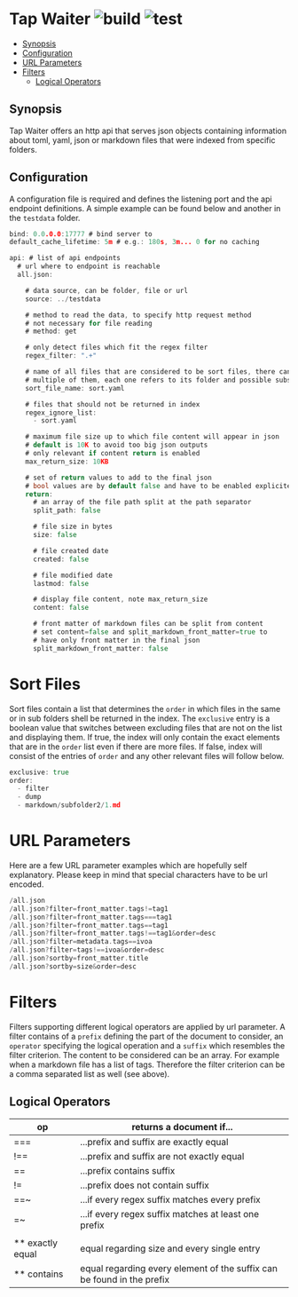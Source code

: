 # Tap Waiter ![build](https://github.com/triole/tap-waiter/actions/workflows/build.yaml/badge.svg) ![test](https://github.com/triole/tap-waiter/actions/workflows/test.yaml/badge.svg)

<!-- toc -->

- [Synopsis](#synopsis)
- [Configuration](#configuration)
- [URL Parameters](#url-parameters)
- [Filters](#filters)
  - [Logical Operators](#logical-operators)

<!-- /toc -->

## Synopsis

Tap Waiter offers an http api that serves json objects containing information about toml, yaml, json or markdown files that were indexed from specific folders.

## Configuration

A configuration file is required and defines the listening port and the api endpoint definitions. A simple example can be found below and another in the `testdata` folder.

```go mdox-exec="tail -n +2 conf/conf.yaml"
bind: 0.0.0.0:17777 # bind server to
default_cache_lifetime: 5m # e.g.: 180s, 3m... 0 for no caching

api: # list of api endpoints
  # url where to endpoint is reachable
  all.json:

    # data source, can be folder, file or url
    source: ../testdata

    # method to read the data, to specify http request method
    # not necessary for file reading
    # method: get

    # only detect files which fit the regex filter
    regex_filter: ".+"

    # name of all files that are considered to be sort files, there can be
    # multiple of them, each one refers to its folder and possible substructures
    sort_file_name: sort.yaml

    # files that should not be returned in index
    regex_ignore_list:
      - sort.yaml

    # maximum file size up to which file content will appear in json
    # default is 10K to avoid too big json outputs
    # only relevant if content return is enabled
    max_return_size: 10KB

    # set of return values to add to the final json
    # bool values are by default false and have to be enabled explicitely
    return:
      # an array of the file path split at the path separator
      split_path: false

      # file size in bytes
      size: false

      # file created date
      created: false

      # file modified date
      lastmod: false

      # display file content, note max_return_size
      content: false

      # front matter of markdown files can be split from content
      # set content=false and split_markdown_front_matter=true to
      # have only front matter in the final json
      split_markdown_front_matter: false
```

# Sort Files

Sort files contain a list that determines the `order` in which files in the same or in sub folders shell be returned in the index. The `exclusive` entry is a boolean value that switches between excluding files that are not on the list and displaying them. If true, the index will only contain the exact elements that are in the `order` list even if there are more files. If false, index will consist of the entries of `order` and any other relevant files will follow below.

```go mdox-exec="tail -n +2 testdata/sort.yaml"
exclusive: true
order:
  - filter
  - dump
  - markdown/subfolder2/1.md
```

# URL Parameters

Here are a few URL parameter examples which are hopefully self explanatory. Please keep in mind that special characters have to be url encoded.

```go mdox-exec="sh/display_test_urls.sh"
/all.json
/all.json?filter=front_matter.tags!=tag1
/all.json?filter=front_matter.tags===tag1
/all.json?filter=front_matter.tags==tag1
/all.json?filter=front_matter.tags!==tag1&order=desc
/all.json?filter=metadata.tags==ivoa
/all.json?filter=tags!==ivoa&order=desc
/all.json?sortby=front_matter.title
/all.json?sortby=size&order=desc
```

# Filters

Filters supporting different logical operators are applied by url parameter. A filter contains of a `prefix` defining the part of the document to consider, an `operator` specifying the logical operation and a `suffix` which resembles the filter criterion. The content to be considered can be an array. For example when a markdown file has a list of tags. Therefore the filter criterion can be a comma separated list as well (see above).

## Logical Operators

| op               | returns a document if...                                               |
|------------------|------------------------------------------------------------------------|
| ===              | ...prefix and suffix are exactly equal                                 |
| !==              | ...prefix and suffix are not exactly equal                             |
| ==               | ...prefix contains suffix                                              |
| !=               | ...prefix does not contain suffix                                      |
| ==~              | ...if every regex suffix matches every prefix                          |
| =~               | ...if every regex suffix matches at least one prefix                   |
|                  |                                                                        |
| ** exactly equal | equal regarding size and every single entry                            |
| ** contains      | equal regarding every element of the suffix can be found in the prefix |
